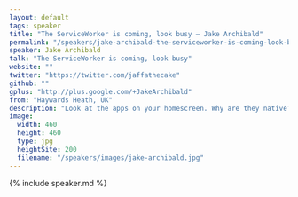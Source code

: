 ```yaml
---
layout: default
tags: speaker
title: "The ServiceWorker is coming, look busy – Jake Archibald"
permalink: "/speakers/jake-archibald-the-serviceworker-is-coming-look-busy.html"
speaker: Jake Archibald
talk: "The ServiceWorker is coming, look busy"
website: ""
twitter: "https://twitter.com/jaffathecake"
github: ""
gplus: "http://plus.google.com/+JakeArchibald"
from: "Haywards Heath, UK"
description: "Look at the apps on your homescreen. Why are they native? Why aren't they just on the web? Its usually some combination of push messaging, background sync, offline & performance.\n\nWhen native has something the web doesn't, we should consider it a bug. Let's have a look at the fixes, focusing on the ServiceWorker."
image:
  width: 460
  height: 460
  type: jpg
  heightSite: 200
  filename: "/speakers/images/jake-archibald.jpg"
---
```


{% include speaker.md %}
